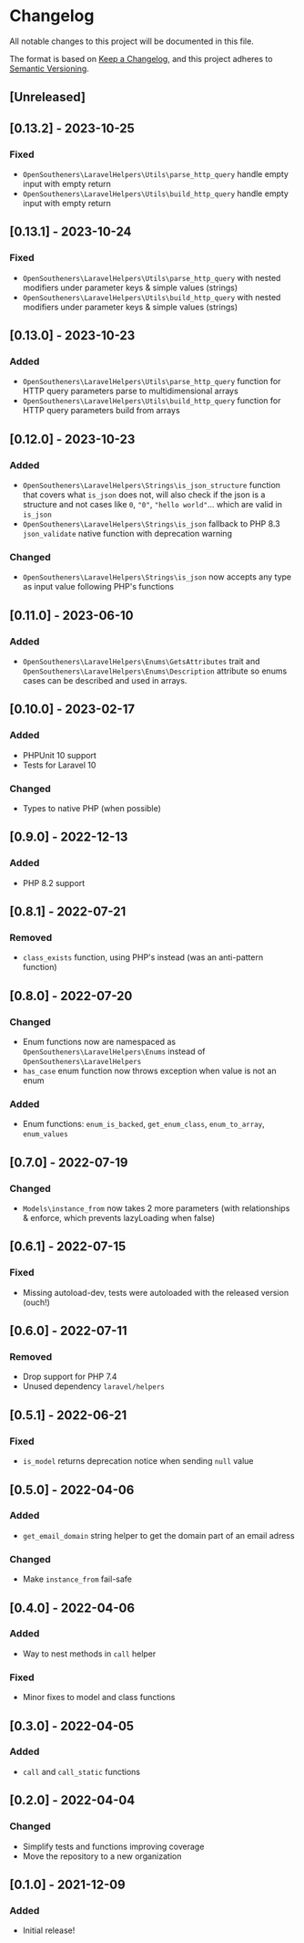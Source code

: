 # Changelog

All notable changes to this project will be documented in this file.

The format is based on [Keep a Changelog](https://keepachangelog.com/en/1.0.0/),
and this project adheres to [Semantic Versioning](https://semver.org/spec/v2.0.0.html).

## [Unreleased]

## [0.13.2] - 2023-10-25

### Fixed

- `OpenSoutheners\LaravelHelpers\Utils\parse_http_query` handle empty input with empty return
- `OpenSoutheners\LaravelHelpers\Utils\build_http_query` handle empty input with empty return

## [0.13.1] - 2023-10-24

### Fixed

- `OpenSoutheners\LaravelHelpers\Utils\parse_http_query` with nested modifiers under parameter keys & simple values (strings)
- `OpenSoutheners\LaravelHelpers\Utils\build_http_query` with nested modifiers under parameter keys & simple values (strings)

## [0.13.0] - 2023-10-23

### Added

- `OpenSoutheners\LaravelHelpers\Utils\parse_http_query` function for HTTP query parameters parse to multidimensional arrays
- `OpenSoutheners\LaravelHelpers\Utils\build_http_query` function for HTTP query parameters build from arrays

## [0.12.0] - 2023-10-23

### Added

- `OpenSoutheners\LaravelHelpers\Strings\is_json_structure` function that covers what `is_json` does not, will also check if the json is a structure and not cases like `0`, `"0"`, `"hello world"`... which are valid in `is_json`
- `OpenSoutheners\LaravelHelpers\Strings\is_json` fallback to PHP 8.3 `json_validate` native function with deprecation warning

### Changed

- `OpenSoutheners\LaravelHelpers\Strings\is_json` now accepts any type as input value following PHP's functions

## [0.11.0] - 2023-06-10

### Added

- `OpenSoutheners\LaravelHelpers\Enums\GetsAttributes` trait and `OpenSoutheners\LaravelHelpers\Enums\Description` attribute so enums cases can be described and used in arrays.

## [0.10.0] - 2023-02-17

### Added

- PHPUnit 10 support
- Tests for Laravel 10

### Changed

- Types to native PHP (when possible)

## [0.9.0] - 2022-12-13

### Added

- PHP 8.2 support

## [0.8.1] - 2022-07-21

### Removed

- `class_exists` function, using PHP's instead (was an anti-pattern function)

## [0.8.0] - 2022-07-20

### Changed

- Enum functions now are namespaced as `OpenSoutheners\LaravelHelpers\Enums` instead of `OpenSoutheners\LaravelHelpers`
- `has_case` enum function now throws exception when value is not an enum

### Added

- Enum functions: `enum_is_backed`, `get_enum_class`, `enum_to_array`, `enum_values`

## [0.7.0] - 2022-07-19

### Changed

- `Models\instance_from` now takes 2 more parameters (with relationships & enforce, which prevents lazyLoading when false)

## [0.6.1] - 2022-07-15

### Fixed

- Missing autoload-dev, tests were autoloaded with the released version (ouch!)

## [0.6.0] - 2022-07-11

### Removed

- Drop support for PHP 7.4
- Unused dependency `laravel/helpers`

## [0.5.1] - 2022-06-21

### Fixed

- `is_model` returns deprecation notice when sending `null` value

## [0.5.0] - 2022-04-06

### Added

- `get_email_domain` string helper to get the domain part of an email adress

### Changed

- Make `instance_from` fail-safe

## [0.4.0] - 2022-04-06

### Added

- Way to nest methods in `call` helper

### Fixed

- Minor fixes to model and class functions

## [0.3.0] - 2022-04-05

### Added

- `call` and `call_static` functions

## [0.2.0] - 2022-04-04

### Changed

- Simplify tests and functions improving coverage
- Move the repository to a new organization

## [0.1.0] - 2021-12-09

### Added

- Initial release!
